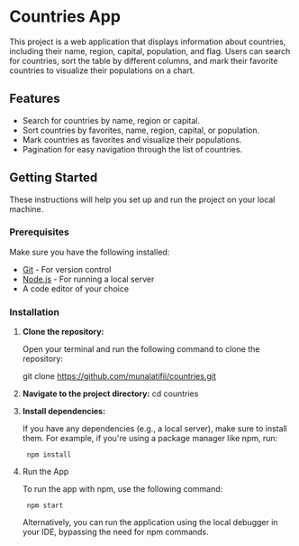 # Countries App

This project is a web application that displays information about countries, including their name, region, capital, population, and flag. Users can search for countries, sort the table by different columns, and mark their favorite countries to visualize their populations on a chart.

## Features

- Search for countries by name, region or capital.
- Sort countries by favorites, name, region, capital, or population.
- Mark countries as favorites and visualize their populations.
- Pagination for easy navigation through the list of countries.

## Getting Started

These instructions will help you set up and run the project on your local machine.

### Prerequisites

Make sure you have the following installed:

- [Git](https://git-scm.com/downloads) - For version control
- [Node.js](https://nodejs.org/en/download/) - For running a local server
- A code editor of your choice

### Installation

1. **Clone the repository:**

   Open your terminal and run the following command to clone the repository:

   git clone https://github.com/munalatifii/countries.git

2. **Navigate to the project directory:**
    cd countries

3. **Install dependencies:**

    If you have any dependencies (e.g., a local server), make sure to install them. For example, if you're using a package manager like npm, run:
    
        npm install

4. Run the App
    
    To run the app with npm, use the following command:
    
        npm start

    Alternatively, you can run the application using the local debugger in your IDE, bypassing the need for npm commands.
